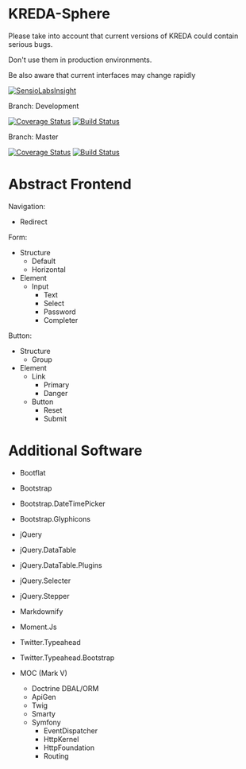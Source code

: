 KREDA-Sphere
============

Please take into account that current versions of KREDA could contain serious bugs.

Don't use them in production environments.

Be also aware that current interfaces may change rapidly

[![SensioLabsInsight](https://insight.sensiolabs.com/projects/b406047b-5e7a-4687-97f7-9d57d85a0205/big.png)](https://insight.sensiolabs.com/projects/b406047b-5e7a-4687-97f7-9d57d85a0205)

Branch: Development

[![Coverage Status](https://coveralls.io/repos/DerDu/KREDA-Sphere/badge.png?branch=development)](https://coveralls.io/r/DerDu/KREDA-Sphere?branch=development)
[![Build Status](https://travis-ci.org/DerDu/KREDA-Sphere.svg?branch=development)](https://travis-ci.org/DerDu/KREDA-Sphere)

Branch: Master

[![Coverage Status](https://coveralls.io/repos/DerDu/KREDA-Sphere/badge.png?branch=master)](https://coveralls.io/r/DerDu/KREDA-Sphere?branch=master)
[![Build Status](https://travis-ci.org/DerDu/KREDA-Sphere.svg?branch=master)](https://travis-ci.org/DerDu/KREDA-Sphere)

Abstract Frontend
=================

Navigation:

- Redirect

Form:

- Structure
  - Default
  - Horizontal
- Element
  - Input
    - Text
    - Select
    - Password
    - Completer

Button:

- Structure
  - Group
- Element
  - Link
    - Primary
    - Danger
  - Button
    - Reset
    - Submit

Additional Software
===================

- Bootflat
- Bootstrap
- Bootstrap.DateTimePicker
- Bootstrap.Glyphicons
- jQuery
- jQuery.DataTable
- jQuery.DataTable.Plugins
- jQuery.Selecter
- jQuery.Stepper
- Markdownify
- Moment.Js
- Twitter.Typeahead
- Twitter.Typeahead.Bootstrap

- MOC (Mark V)
  - Doctrine DBAL/ORM
  - ApiGen
  - Twig
  - Smarty
  - Symfony
    - EventDispatcher
    - HttpKernel
    - HttpFoundation
    - Routing
